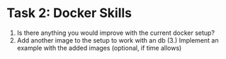 # Task 2: Docker Skills

1. Is there anything you would improve with the current docker setup?
2. Add another image to the setup to work with an db
   (3.) Implement an example with the added images (optional, if time allows)
